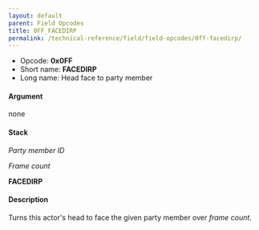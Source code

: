 ```yaml
---
layout: default
parent: Field Opcodes
title: 0FF_FACEDIRP
permalink: /technical-reference/field/field-opcodes/0ff-facedirp/
---
```


-   Opcode: **0x0FF**
-   Short name: **FACEDIRP**
-   Long name: Head face to party member

#### Argument

none

#### Stack

  
*Party member ID*

*Frame count*

**FACEDIRP**

#### Description

Turns this actor's head to face the given party member over *frame count*.
